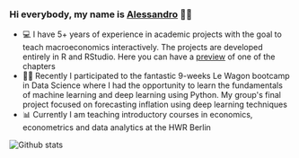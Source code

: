 ### Hi everybody, my name is <a href="https://www.alessandrobramucci.com/" target="_blank">Alessandro</a> 👋😃

- 💻 I have 5+ years of experience in academic projects with the goal to teach macroeconomics interactively. The projects are developed entirely in R and RStudio. Here you can have a <a href="https://wiposim-fiscalpolicy-course.netlify.app/" target="_blank">preview</a> of one of the chapters
- 👨‍💻 Recently I participated to the fantastic 9-weeks Le Wagon bootcamp in Data Science where I had the opportunity to learn the fundamentals of machine learning and deep learning using Python. My group's final project focused on forecasting inflation using deep learning techniques
- 📊 Currently I am teaching introductory courses in economics, econometrics and data analytics at the HWR Berlin

![Github stats](https://github-readme-stats.vercel.app/api?username=Alessandro1984&theme=highcontrast&show_icons=true&count_private=true)


